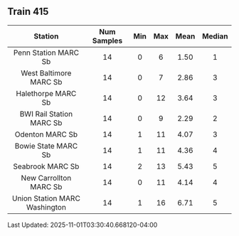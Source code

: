 ## Train 415

| Station | Num Samples | Min | Max | Mean | Median |
| :-----: | :---------: | :-: | :-: | :--: | :----: |
| Penn Station MARC Sb | 14 | 0 | 6 | 1.50 | 1 |
| West Baltimore MARC Sb | 14 | 0 | 7 | 2.86 | 3 |
| Halethorpe MARC Sb | 14 | 0 | 12 | 3.64 | 3 |
| BWI Rail Station MARC Sb | 14 | 0 | 9 | 2.29 | 2 |
| Odenton MARC Sb | 14 | 1 | 11 | 4.07 | 3 |
| Bowie State MARC Sb | 14 | 1 | 11 | 4.36 | 4 |
| Seabrook MARC Sb | 14 | 2 | 13 | 5.43 | 5 |
| New Carrollton MARC Sb | 14 | 0 | 11 | 4.14 | 4 |
| Union Station MARC Washington | 14 | 1 | 16 | 6.71 | 5 |


Last Updated: 2025-11-01T03:30:40.668120-04:00